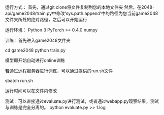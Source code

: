 
运行方式：
首先，通过git clone将文件复制到您的本地文件夹
然后，在2048-api/game2048/train.py中修改'sys.path.append'中的路径为您当前game2048文件夹所处的绝对路径，之后可以开始运行

运行环境：
Python 3
PyTorch >= 0.4.0
numpy

训练：首先进入game2048文件夹

cd game2048
python train.py

模型即开始自动进行online训练

若通过远程服务器进行训练，可以通过提供的run.sh文件

sbatch run.sh

运行时间可以在文件内修改

测试：可以直接通过evaluate.py进行测试，或者通过webapp.py观察结果，测试与训练是完全分离的。
python evaluate.py >> 1.log
